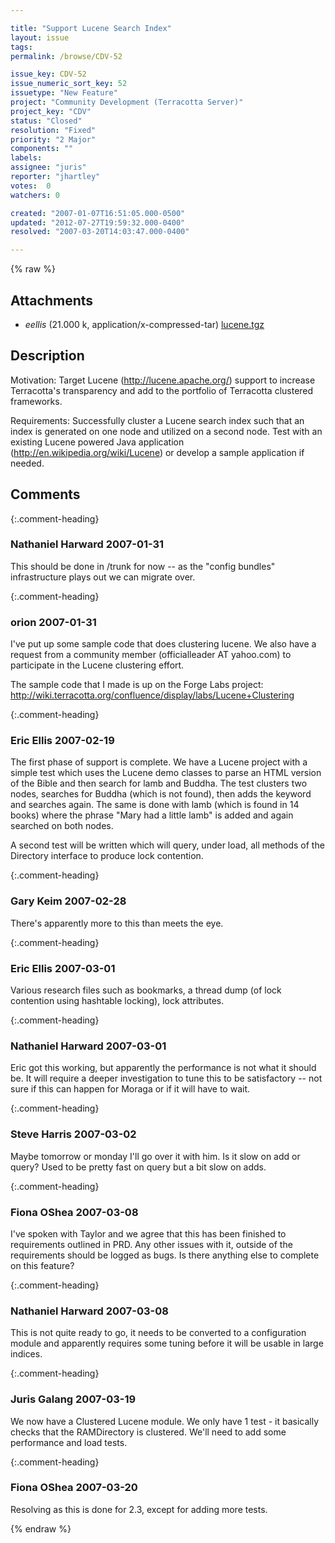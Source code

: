 ```yaml
---

title: "Support Lucene Search Index"
layout: issue
tags: 
permalink: /browse/CDV-52

issue_key: CDV-52
issue_numeric_sort_key: 52
issuetype: "New Feature"
project: "Community Development (Terracotta Server)"
project_key: "CDV"
status: "Closed"
resolution: "Fixed"
priority: "2 Major"
components: ""
labels: 
assignee: "juris"
reporter: "jhartley"
votes:  0
watchers: 0

created: "2007-01-07T16:51:05.000-0500"
updated: "2012-07-27T19:59:32.000-0400"
resolved: "2007-03-20T14:03:47.000-0400"

---
```




{% raw %}


## Attachments
  
* <em>eellis</em> (21.000 k, application/x-compressed-tar) [lucene.tgz](/attachments/CDV/CDV-52/lucene.tgz)
  



## Description

<div markdown="1" class="description">

Motivation:
Target Lucene (http://lucene.apache.org/) support to increase Terracotta's transparency and add to the portfolio of Terracotta clustered frameworks.

Requirements:
Successfully cluster a Lucene search index such that an index is generated on one node and utilized on a second node.  Test with an existing Lucene powered Java application (http://en.wikipedia.org/wiki/Lucene) or develop a sample application if needed.


</div>

## Comments


{:.comment-heading}
### **Nathaniel Harward** <span class="date">2007-01-31</span>

<div markdown="1" class="comment">

This should be done in /trunk for now -- as the "config bundles" infrastructure plays out we can migrate over.

</div>


{:.comment-heading}
### **orion** <span class="date">2007-01-31</span>

<div markdown="1" class="comment">

I've put up some sample code that does clustering lucene.  We also have a request from a community member (officialleader AT yahoo.com) to participate in the Lucene clustering effort.

The sample code that I made is up on the Forge Labs project:  http://wiki.terracotta.org/confluence/display/labs/Lucene+Clustering

</div>


{:.comment-heading}
### **Eric Ellis** <span class="date">2007-02-19</span>

<div markdown="1" class="comment">

The first phase of support is complete. We have a Lucene project with a simple test which uses the Lucene demo classes to parse an HTML version of the Bible and then search for lamb and Buddha. The test clusters two nodes, searches for Buddha (which is not found), then adds the keyword and searches again. The same is done with lamb (which is found in 14 books) where the phrase "Mary had a little lamb" is added and again searched on both nodes.

A second test will be written which will query, under load, all methods of the Directory interface to produce lock contention.

</div>


{:.comment-heading}
### **Gary Keim** <span class="date">2007-02-28</span>

<div markdown="1" class="comment">

There's apparently more to this than meets the eye.


</div>


{:.comment-heading}
### **Eric Ellis** <span class="date">2007-03-01</span>

<div markdown="1" class="comment">

Various research files such as bookmarks, a thread dump (of lock contention using hashtable locking), lock attributes.

</div>


{:.comment-heading}
### **Nathaniel Harward** <span class="date">2007-03-01</span>

<div markdown="1" class="comment">

Eric got this working, but apparently the performance is not what it should be.  It will require a deeper investigation to tune this to be satisfactory -- not sure if this can happen for Moraga or if it will have to wait.

</div>


{:.comment-heading}
### **Steve Harris** <span class="date">2007-03-02</span>

<div markdown="1" class="comment">

Maybe tomorrow or monday I'll go over it with him. Is it slow on add or query? Used to be pretty fast on query but a bit slow on adds.

</div>


{:.comment-heading}
### **Fiona OShea** <span class="date">2007-03-08</span>

<div markdown="1" class="comment">

I've spoken with Taylor and we agree that this has been finished to requirements outlined in PRD. Any other issues with it, outside of the requirements should be logged as bugs. Is there anything else to complete on this feature?

</div>


{:.comment-heading}
### **Nathaniel Harward** <span class="date">2007-03-08</span>

<div markdown="1" class="comment">

This is not quite ready to go, it needs to be converted to a configuration module and apparently requires some tuning before it will be usable in large indices.

</div>


{:.comment-heading}
### **Juris Galang** <span class="date">2007-03-19</span>

<div markdown="1" class="comment">

We now have a Clustered Lucene module.
We only have 1 test - it basically checks that the RAMDirectory is clustered. We'll need to add some performance and load tests.

</div>


{:.comment-heading}
### **Fiona OShea** <span class="date">2007-03-20</span>

<div markdown="1" class="comment">

Resolving as this is done for 2.3, except for adding more tests.

</div>



{% endraw %}
